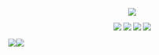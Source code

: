 <p align="center"><a href="https://hits.seeyoufarm.com"><img src="https://hits.seeyoufarm.com/api/count/incr/badge.svg?url=https%3A%2F%2Fgithub.com%2Fseona-jung%2Fhit-counter&count_bg=%23171717&title_bg=%23FD3A75&icon=github.svg&icon_color=%23FFFFFF&title=Hello+%F0%9F%91%8B&edge_flat=false"/></a></p>

<p align="center"><img src="https://img.shields.io/badge/HTML-E34F26?style=flat-square&logo=HTML5&logoColor=white"/> <img src="https://img.shields.io/badge/CSS-1572B6?style=flat-square&logo=CSS3&logoColor=white"/> <img src="https://img.shields.io/badge/JavaScript-F7DF1E?style=flat-square&logo=JavaScript&logoColor=white"/> <img src="https://img.shields.io/badge/MySQL-4479A1?style=flat-square&logo=MySQL&logoColor=white"/></p>

[![](https://github-readme-stats.vercel.app/api?username=seona-jung&count_private=true&show_icons=true&theme=dracula&hide=contribs,prs)](https://github.com/seona-jung/github-readme-stats)[![](https://github-readme-stats.vercel.app/api/top-langs/?username=seona-jung&&exclude_repo=udemy-javascript&layout=compact&theme=dracula)](https://github.com/seona-jung/github-readme-stats)
